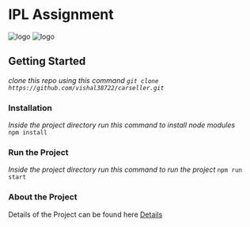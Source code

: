 # IPL Assignment
![logo](https://img.shields.io/badge/React-20232A?style=for-the-badge&logo=react&logoColor=61DAFB)
![logo](https://img.shields.io/badge/Bootstrap-20232A?style=for-the-badge&logo=bootstrap&logoColor=61DAFB)


## Getting Started

*clone this repo using this command ```git clone https://github.com/vishal38722/carseller.git```*

### Installation

*Inside the project directory run this command to install node modules*  
                ```npm install```

### Run the Project
*Inside the project directory run this command to run the project*
                ```npm run start``` 

### About the Project

Details of the Project can be found here [Details](https://drive.google.com/file/d/1u-hygOt6fT6RsoPir9nBryCF5GQKiYvO/view?usp=sharing)



